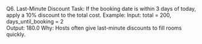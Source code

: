 Q6. Last-Minute Discount
Task:
If the booking date is within 3 days of today, apply a 10% discount to the total cost.
Example:
Input: total = 200, days_until_booking = 2  
Output: 180.0
Why: Hosts often give last-minute discounts to fill rooms quickly.